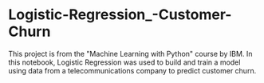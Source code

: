 # Logistic-Regression_-Customer-Churn
This project is from the "Machine Learning with Python" course by IBM. In this notebook, Logistic Regression was used to build and train a model using data from a telecommunications company to predict customer churn.

